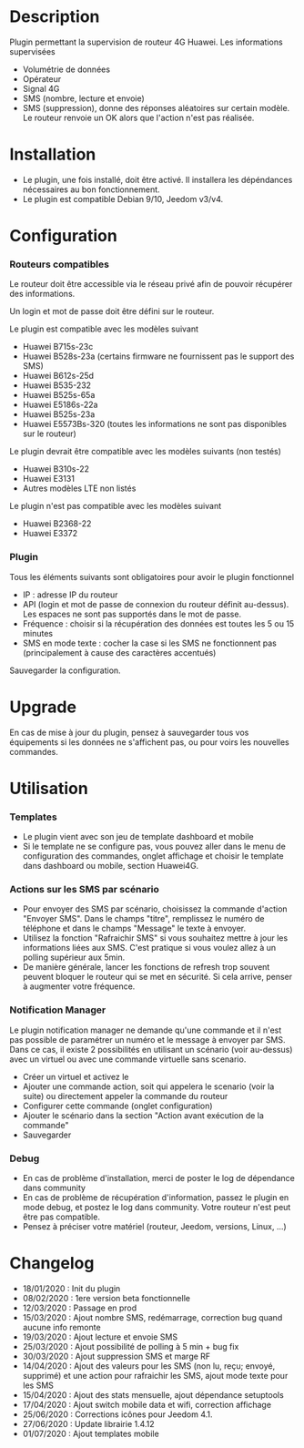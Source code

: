 Description 
===

Plugin permettant la supervision de routeur 4G Huawei.
Les informations supervisées
-	Volumétrie de données
-	Opérateur
-	Signal 4G
-	SMS (nombre, lecture et envoie)
-	SMS (suppression), donne des réponses aléatoires sur certain modèle. Le routeur renvoie un OK alors que l'action n'est pas réalisée.

Installation
===

-	Le plugin, une fois installé, doit être activé. Il installera les dépéndances nécessaires au bon fonctionnement.
-	Le plugin est compatible Debian 9/10, Jeedom v3/v4.

Configuration
===

### Routeurs compatibles

Le routeur doit être accessible via le réseau privé afin de pouvoir récupérer des informations.

Un login et mot de passe doit être défini sur le routeur.

Le plugin est compatible avec les modèles suivant
-	Huawei B715s-23c
-	Huawei B528s-23a (certains firmware ne fournissent pas le support des SMS)
-	Huawei B612s-25d
-	Huawei B535-232
-	Huawei B525s-65a
-	Huawei E5186s-22a
-	Huawei B525s-23a
-	Huawei E5573Bs-320 (toutes les informations ne sont pas disponibles sur le routeur)

Le plugin devrait être compatible avec les modèles suivants (non testés)
-	Huawei B310s-22
-	Huawei E3131
-	Autres modèles LTE non listés

Le plugin n'est pas compatible avec les modèles suivant
-	Huawei B2368-22
-	Huawei E3372

### Plugin

Tous les éléments suivants sont obligatoires pour avoir le plugin fonctionnel

-   IP : adresse IP du routeur
-   API (login et mot de passe de connexion du routeur définit au-dessus). Les espaces ne sont pas supportés dans le mot de passe.
-	Fréquence : choisir si la récupération des données est toutes les 5 ou 15 minutes
-	SMS en mode texte : cocher la case si les SMS ne fonctionnent pas (principalement à cause des caractères accentués)

Sauvegarder la configuration. 

Upgrade
===
En cas de mise à jour du plugin, pensez à sauvegarder tous vos équipements si les données ne s'affichent pas, ou pour voirs les nouvelles commandes.


Utilisation
===

### Templates

-	Le plugin vient avec son jeu de template dashboard et mobile
-	Si le template ne se configure pas, vous pouvez aller dans le menu de configuration des commandes, onglet affichage et choisir le template dans dashboard ou mobile, section Huawei4G.

### Actions sur les SMS par scénario

-	Pour envoyer des SMS par scénario, choisissez la commande d'action "Envoyer SMS". Dans le champs "titre", remplissez le numéro de téléphone et dans le champs "Message" le texte à envoyer.
-	Utilisez la fonction "Rafraichir SMS" si vous souhaitez mettre à jour les informations liées aux SMS. C'est pratique si vous voulez allez à un polling supérieur aux 5min.
-	De manière générale, lancer les fonctions de refresh trop souvent peuvent bloquer le routeur qui se met en sécurité. Si cela arrive, penser à augmenter votre fréquence.


### Notification Manager

Le plugin notification manager ne demande qu'une commande et il n'est pas possible de paramétrer un numéro et le message à envoyer par SMS.
Dans ce cas, il existe 2 possibilités en utilisant un scénario (voir au-dessus) avec un virtuel ou avec une commande virtuelle sans scenario.
-	Créer un virtuel et activez le
-	Ajouter une commande action, soit qui appelera le scenario (voir la suite) ou directement appeler la commande du routeur
-	Configurer cette commande (onglet configuration)
-	Ajouter le scénario dans la section "Action avant exécution de la commande"
-	Sauvegarder


### Debug

-	En cas de problème d'installation, merci de poster le log de dépendance dans community
-	En cas de problème de récupération d'information, passez le plugin en mode debug, et postez le log dans community. Votre routeur n'est peut être pas compatible.
-	Pensez à préciser votre matériel (routeur, Jeedom, versions, Linux, ...)

Changelog
===

-	18/01/2020 : Init du plugin
-	08/02/2020 : 1ere version beta fonctionnelle
-	12/03/2020 : Passage en prod
-	15/03/2020 : Ajout nombre SMS, redémarrage, correction bug quand aucune info remonte
-	19/03/2020 : Ajout lecture et envoie SMS
-	25/03/2020 : Ajout possibilité de polling à 5 min + bug fix
-	30/03/2020 : Ajout suppression SMS et marge RF
-	14/04/2020 : Ajout des valeurs pour les SMS (non lu, reçu; envoyé, supprimé) et une action pour rafraichir les SMS, ajout mode texte pour les SMS
-	15/04/2020 : Ajout des stats mensuelle, ajout dépendance setuptools
-	17/04/2020 : Ajout switch mobile data et wifi, correction affichage
-	25/06/2020 : Corrections icônes pour Jeedom 4.1.
-	27/06/2020 : Update librairie 1.4.12
-	01/07/2020 : Ajout templates mobile
